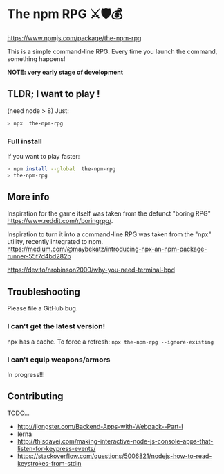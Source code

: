 The npm RPG ⚔🛡💰
===========

https://www.npmjs.com/package/the-npm-rpg


This is a simple command-line RPG. Every time you launch the command, something happens!

**NOTE: very early stage of development**


## TLDR; I want to play !

(need node > 8) Just:
```bash
> npx  the-npm-rpg
```

### Full install
If you want to play faster:
```bash
> npm install --global  the-npm-rpg
> the-npm-rpg
```


## More info
Inspiration for the game itself was taken from the defunct "boring RPG" https://www.reddit.com/r/boringrpg/.

Inspiration to turn it into a command-line RPG was taken from the "npx" utility, recently integrated to npm. https://medium.com/@maybekatz/introducing-npx-an-npm-package-runner-55f7d4bd282b

https://dev.to/nrobinson2000/why-you-need-terminal-bpd


## Troubleshooting
Please file a GitHub bug.

### I can't get the latest version!
npx has a cache. To force a refresh:
`npx the-npm-rpg --ignore-existing`

### I can't equip weapons/armors
In progress!!!


## Contributing
TODO...

* http://jlongster.com/Backend-Apps-with-Webpack--Part-I
* lerna
* http://thisdavej.com/making-interactive-node-js-console-apps-that-listen-for-keypress-events/
* https://stackoverflow.com/questions/5006821/nodejs-how-to-read-keystrokes-from-stdin
